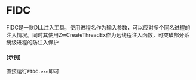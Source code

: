 # FIDC
FIDC是一款DLL注入工具，使用进程名作为输入参数，可以应对多个同名进程的注入情况。同时其使用ZwCreateThreadEx作为远线程注入函数，可突破部分系统级进程的防注入保护

#### [示例]
直接运行`FIDC.exe`即可
